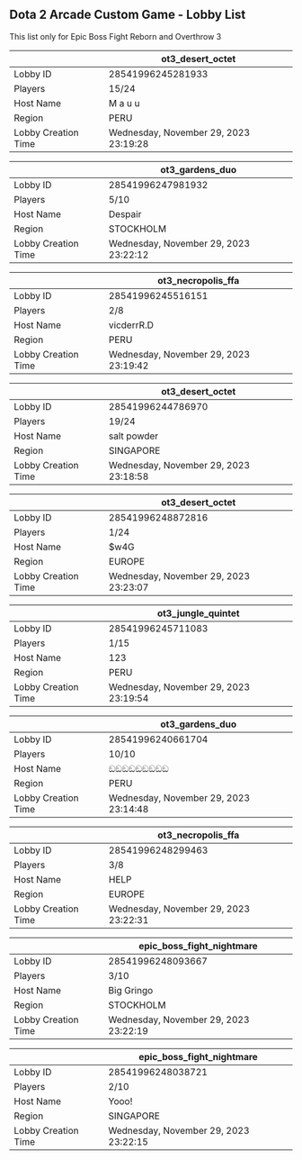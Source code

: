 ## Dota 2 Arcade Custom Game - Lobby List

This list only for Epic Boss Fight Reborn and Overthrow 3

|  | ot3_desert_octet |
| ------ | ------ |
| Lobby ID | 28541996245281933 |
| Players | 15/24 |
| Host Name | M a u u |
| Region | PERU |
| Lobby Creation Time | Wednesday, November 29, 2023 23:19:28 |


|  | ot3_gardens_duo |
| ------ | ------ |
| Lobby ID | 28541996247981932 |
| Players | 5/10 |
| Host Name | Despair |
| Region | STOCKHOLM |
| Lobby Creation Time | Wednesday, November 29, 2023 23:22:12 |


|  | ot3_necropolis_ffa |
| ------ | ------ |
| Lobby ID | 28541996245516151 |
| Players | 2/8 |
| Host Name | vicderrR.D |
| Region | PERU |
| Lobby Creation Time | Wednesday, November 29, 2023 23:19:42 |


|  | ot3_desert_octet |
| ------ | ------ |
| Lobby ID | 28541996244786970 |
| Players | 19/24 |
| Host Name | salt powder |
| Region | SINGAPORE |
| Lobby Creation Time | Wednesday, November 29, 2023 23:18:58 |


|  | ot3_desert_octet |
| ------ | ------ |
| Lobby ID | 28541996248872816 |
| Players | 1/24 |
| Host Name | $w4G |
| Region | EUROPE |
| Lobby Creation Time | Wednesday, November 29, 2023 23:23:07 |


|  | ot3_jungle_quintet |
| ------ | ------ |
| Lobby ID | 28541996245711083 |
| Players | 1/15 |
| Host Name | 123 |
| Region | PERU |
| Lobby Creation Time | Wednesday, November 29, 2023 23:19:54 |


|  | ot3_gardens_duo |
| ------ | ------ |
| Lobby ID | 28541996240661704 |
| Players | 10/10 |
| Host Name | ඞඞඞඞඞඞඞඞඞ |
| Region | PERU |
| Lobby Creation Time | Wednesday, November 29, 2023 23:14:48 |


|  | ot3_necropolis_ffa |
| ------ | ------ |
| Lobby ID | 28541996248299463 |
| Players | 3/8 |
| Host Name | HELP |
| Region | EUROPE |
| Lobby Creation Time | Wednesday, November 29, 2023 23:22:31 |


|  | epic_boss_fight_nightmare |
| ------ | ------ |
| Lobby ID | 28541996248093667 |
| Players | 3/10 |
| Host Name | Big Gringo |
| Region | STOCKHOLM |
| Lobby Creation Time | Wednesday, November 29, 2023 23:22:19 |


|  | epic_boss_fight_nightmare |
| ------ | ------ |
| Lobby ID | 28541996248038721 |
| Players | 2/10 |
| Host Name | Yooo! |
| Region | SINGAPORE |
| Lobby Creation Time | Wednesday, November 29, 2023 23:22:15 |


